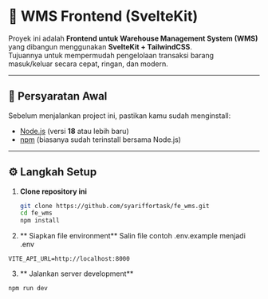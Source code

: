 # 🧭 WMS Frontend (SvelteKit)

Proyek ini adalah **Frontend untuk Warehouse Management System (WMS)** yang dibangun menggunakan **SvelteKit + TailwindCSS**.  
Tujuannya untuk mempermudah pengelolaan transaksi barang masuk/keluar secara cepat, ringan, dan modern.

---

## 🚀 Persyaratan Awal

Sebelum menjalankan project ini, pastikan kamu sudah menginstall:

- [Node.js](https://nodejs.org/en/) (versi **18** atau lebih baru)
- [npm](https://www.npmjs.com/) (biasanya sudah terinstall bersama Node.js)

---

## ⚙️ Langkah Setup

1. **Clone repository ini**
   ```bash
   git clone https://github.com/syariffortask/fe_wms.git
   cd fe_wms
   npm install
   ```

2. ** Siapkan file environment**
Salin file contoh .env.example menjadi .env
```
VITE_API_URL=http://localhost:8000

```

3. ** Jalankan server development**
```
npm run dev
```
